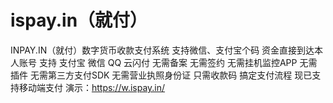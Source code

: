 # ispay.in（就付）
INPAY.IN（就付）数字货币收款支付系统
支持微信、支付宝个码 资金直接到达本人账号 
支持 支付宝 微信 QQ 云闪付 
无需备案 
无需签约 
无需挂机监控APP 
无需插件 
无需第三方支付SDK 
无需营业执照身份证 
只需收款码 
搞定支付流程 现已支持移动端支付 
演示：https://w.ispay.in/
